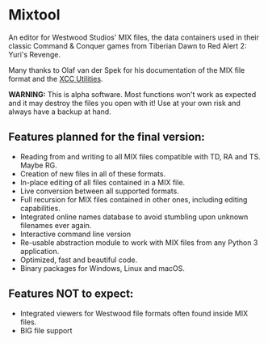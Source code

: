 Mixtool
========

An editor for Westwood Studios' MIX files, the data containers used in their classic Command & Conquer games from Tiberian Dawn to Red Alert 2: Yuri's Revenge.

Many thanks to Olaf van der Spek for his documentation of the MIX file format and the [XCC Utilities](http://xhp.xwis.net/).

**WARNING:** This is alpha software. Most functions won't work as expected and it may destroy the files you open with it! Use at your own risk and always have a backup at hand.


Features planned for the final version:
----------------------------------------

* Reading from and writing to all MIX files compatible with TD, RA and TS. Maybe RG.
* Creation of new files in all of these formats.
* In-place editing of all files contained in a MIX file.
* Live conversion between all supported formats.
* Full recursion for MIX files contained in other ones, including editing capabilities.
* Integrated online names database to avoid stumbling upon unknown filenames ever again.
* Interactive command line version
* Re-usable abstraction module to work with MIX files from any Python 3 application.
* Optimized, fast and beautiful code.
* Binary packages for Windows, Linux and macOS.


Features NOT to expect:
------------------------
* Integrated viewers for Westwood file formats often found inside MIX files.
* BIG file support
